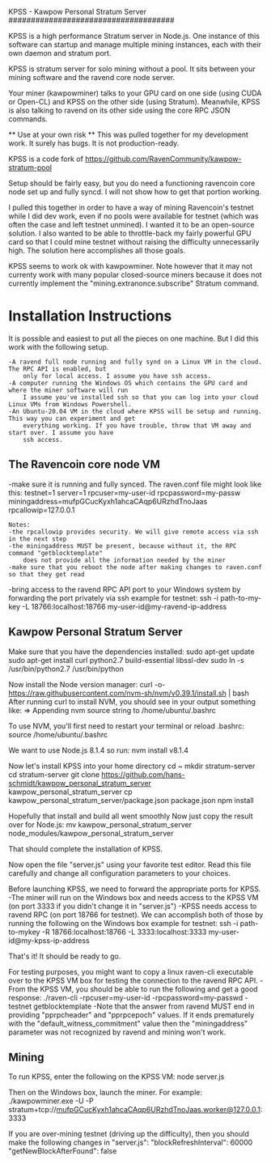 

KPSS - Kawpow Personal Stratum Server
#####################################

KPSS is a high performance Stratum server in Node.js. One instance of this software can startup and 
manage multiple mining instances, each with their own daemon and stratum port.

KPSS is stratum server for solo mining without a pool. It sits between your mining software and the ravend 
core node server. 

Your miner (kawpowminer) talks to your GPU card on one side (using CUDA or Open-CL) and KPSS on the 
other side (using Stratum). Meanwhile, KPSS is also talking to ravend on its other side using the core RPC
JSON commands.

** Use at your own risk ** 
This was pulled together for my development work. It surely has bugs. It is not production-ready.

KPSS is a code fork of https://github.com/RavenCommunity/kawpow-stratum-pool

Setup should be fairly easy, but you do need a functioning ravencoin core node set up and fully syncd.
I will not show how to get that portion working.

I pulled this together in order to have a way of mining Ravencoin's testnet while I did dev work, even
if no pools were available for testnet (which was often the case and left testnet unmined). I wanted
it to be an open-source solution. I also wanted to be able to throttle-back my fairly powerful GPU card
so that I could mine testnet without raising the difficulty unnecessarily high. The solution here
accomplishes all those goals.

KPSS seems to work ok with kawpowminer. Note however that it may not currenty work with many popular 
closed-source miners because it does not currently implement the "mining.extranonce.subscribe" Stratum 
command. 


Installation Instructions
=========================

It is possible and easiest to put all the pieces on one machine. But I did this work with the following
setup.

	-A ravend full node running and fully synd on a Linux VM in the cloud. The RPC API is enabled, but
		only for local access. I assume you have ssh access.
	-A computer running the Windows OS which contains the GPU card and where the miner software will run
		I assume you've installed ssh so that you can log into your cloud Linux VMs from Windows Powershell.
	-An Ubuntu-20.04 VM in the cloud where KPSS will be setup and running. This way you can experiment and get
		everything working. If you have trouble, throw that VM away and start over. I assume you have
		ssh access.

The Ravencoin core node VM
--------------------------
-make sure it is running and fully synced. The raven.conf file might look like this:
	testnet=1
	server=1
	rpcuser=my-user-id
	rpcpassword=my-passw
	miningaddress=mufpGCucKyxh1ahcaCAqp6URzhdTnoJaas
	rpcallowip=127.0.0.1
	
	Notes:
	-the rpcallowip provides security. We will give remote access via ssh in the next step
	-the miningaddress MUST be present, because without it, the RPC command "getblocktemplate"
		does not provide all the information needed by the miner
	-make sure that you reboot the node after making changes to raven.conf so that they get read

-bring access to the ravend RPC API port to your Windows system by forwarding the port privately via ssh
	example for testnet: 
	ssh -i path-to-my-key -L 18766:localhost:18766 my-user-id@my-ravend-ip-address
		
		
Kawpow Personal Stratum Server
------------------------------

Make sure that you have the dependencies installed:
	sudo apt-get update
	sudo apt-get install curl python2.7 build-essential libssl-dev
	sudo ln -s /usr/bin/python2.7 /usr/bin/python
	
Now install the Node version manager:
	curl -o- https://raw.githubusercontent.com/nvm-sh/nvm/v0.39.1/install.sh | bash
After running curl to install NVM, you should see in your output something like:
	=> Appending nvm source string to /home/ubuntu/.bashrc

To use NVM, you'll first need to restart your terminal or reload .bashrc:
	source /home/ubuntu/.bashrc

We want to use Node.js 8.1.4 so run:
	nvm install v8.1.4

Now let's install KPSS into your home directory
	cd ~
	mkdir stratum-server
	cd stratum-server
	git clone https://github.com/hans-schmidt/kawpow_personal_stratum_server kawpow_personal_stratum_server
	cp kawpow_personal_stratum_server/package.json package.json
	npm install
	
Hopefully that install and build all went smoothly
Now just copy the result over for Node.js:
	mv kawpow_personal_stratum_server node_modules/kawpow_personal_stratum_server
	
That should complete the installation of KPSS.

Now open the file "server.js" using your favorite test editor.
Read this file carefully and change all configuration parameters to your choices.

Before launching KPSS, we need to forward the appropriate ports for KPSS.
-The miner will run on the Windows box and needs access to the KPSS VM (on port 3333 if you 
didn't change it in "server.js")
-KPSS needs access to ravend RPC (on port 18766 for testnet).
We can accomplish both of those by running the following on the Windows box
	example for testnet: 
	ssh -i path-to-mykey -R 18766:localhost:18766 -L 3333:localhost:3333 my-user-id@my-kpss-ip-address

That's it! It should be ready to go.

For testing purposes, you might want to copy a linux raven-cli executable over to the KPSS
VM box for testing the connection to the ravend RPC API.
-From the KPSS VM, you should be able to run the following and get a good response:
	./raven-cli -rpcuser=my-user-id -rpcpassword=my-passwd -testnet getblocktemplate
-Note that the answer from ravend MUST end in providing "pprpcheader" and "pprpcepoch"
values. If it ends prematurely with the "default_witness_commitment" value then the
"miningaddress" parameter was not recognized by ravend and mining won't work.
	
Mining
------

To run KPSS, enter the following on the KPSS VM:
	node server.js
	
Then on the Windows box, launch the miner. For example:
	./kawpowminer.exe -U -P stratum+tcp://mufpGCucKyxh1ahcaCAqp6URzhdTnoJaas.worker@127.0.0.1:3333

If you are over-mining testnet (driving up the difficulty), then you should make the following
changes in "server.js":
	"blockRefreshInterval": 60000
	"getNewBlockAfterFound": false

